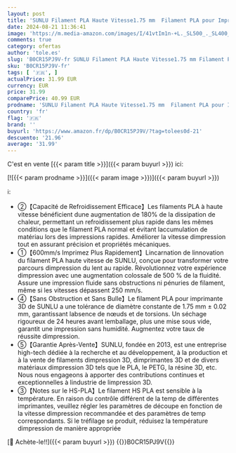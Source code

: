 ```yaml
---
layout: post
title: 'SUNLU Filament PLA Haute Vitesse1.75 mm  Filament PLA pour Imprimante 3D rapide  Conçu pour l impression à Grande Vitesse  HS-PLA Filament  Précision Dimensionnelle +/- 0.02 mm  2KG Noir+blanc'
date: 2024-08-21 11:36:41
image: 'https://m.media-amazon.com/images/I/41vtIm1n-+L._SL500_._SL400_.jpg'
comments: true
category: ofertas
author: 'tole.es'
slug: 'B0CR15PJ9V-fr SUNLU Filament PLA Haute Vitesse1.75 mm Filament PLA pour...'
sku: 'B0CR15PJ9V-fr'
tags: [ '🇫🇷', ]
actualPrice: 31.99 EUR
currency: EUR
price: 31.99
comparePrice: 40.99 EUR
prodname: 'SUNLU Filament PLA Haute Vitesse1.75 mm  Filament PLA pour Imprimante 3D rapide  Conçu pour l impression à Grande Vitesse  HS-PLA Filament  Précision Dimensionnelle +/- 0.02 mm  2KG Noir+blanc'
country: 'fr'
flag: '🇫🇷'
brand: ''
buyurl: 'https://www.amazon.fr/dp/B0CR15PJ9V/?tag=tolees0d-21'
descuento: '21.96'
average: '31.99'
---
```


C'est en vente [{{< param title >}}]({{< param buyurl >}}) ici:

[![{{< param prodname >}}]({{< param image >}})]({{< param buyurl >}})

ℹ️:

- ②【Capacité de Refroidissement Efficace】Les filaments PLA à haute vitesse bénéficient dune augmentation de 180% de la dissipation de chaleur, permettant un refroidissement plus rapide dans les mêmes conditions que le filament PLA normal et évitant laccumulation de matériau lors des impressions rapides. Améliorer la vitesse dimpression tout en assurant précision et propriétés mécaniques.
- ①【600mm/s Imprimez Plus Rapidement】Lincarnation de linnovation du filament PLA haute vitesse de SUNLU, conçue pour transformer votre parcours dimpression du lent au rapide. Révolutionnez votre expérience dimpression avec une augmentation colossale de 500 % de la fluidité. Assure une impression fluide sans obstructions ni pénuries de filament, même si les vitesses dépassent 250 mm/s.
- ④【Sans Obstruction et Sans Bulle】Le filament PLA pour imprimante 3D de SUNLU a une tolérance de diamètre constante de 1.75 mm ± 0.02 mm, garantissant labsence de nœuds et de torsions. Un séchage rigoureux de 24 heures avant lemballage, plus une mise sous vide, garantit une impression sans humidité. Augmentez votre taux de réussite dimpression.
- ⑤【Garantie Après-Vente】SUNLU, fondée en 2013, est une entreprise high-tech dédiée à la recherche et au développement, à la production et à la vente de filaments dimpression 3D, dimprimantes 3D et de divers matériaux dimpression 3D tels que le PLA, le PETG, la résine 3D, etc. Nous nous engageons à apporter des contributions continues et exceptionnelles à lindustrie de limpression 3D.
- ③【Notes sur le HS-PLA】Le filament HS PLA est sensible à la température. En raison du contrôle différent de la temp de différentes imprimantes, veuillez régler les paramètres de découpe en fonction de la vitesse dimpression recommandée et des paramètres de temp correspondants. Si le tréfilage se produit, réduisez la température dimpression de manière appropriée

[🛒 Achète-le!!]({{< param buyurl >}})
{{<world>}}B0CR15PJ9V{{</world>}}
